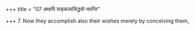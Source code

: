 +++
title = "07 अथापि सङ्कल्पसिद्धयो भवन्ति"

+++
7. Now they accomplish also their wishes merely by conceiving them,
